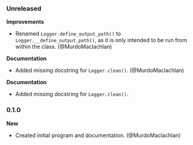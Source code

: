 ### Unreleased

**Improvements**

- Renamed `Logger.define_output_path()` to `Logger.__define_output_path()`, as it is only intended to be run from within the class. (@MurdoMaclachlan)

**Documentation**

- Added missing docstring for `Logger.clean()`. (@MurdoMaclachlan)

**Documentation**

- Added missing docstring for `Logger.clean()`.

### 0.1.0

**New**

- Created initial program and documentation. (@MurdoMaclachlan)